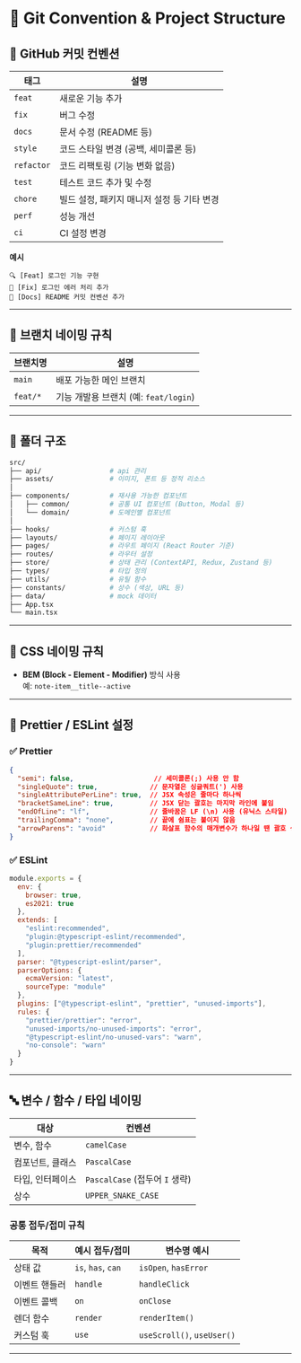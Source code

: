 # 🧭 Git Convention & Project Structure

## 📌 GitHub 커밋 컨벤션

| 태그 | 설명 |
|------|------|
| `feat` | 새로운 기능 추가 |
| `fix` | 버그 수정 |
| `docs` | 문서 수정 (README 등) |
| `style` | 코드 스타일 변경 (공백, 세미콜론 등) |
| `refactor` | 코드 리팩토링 (기능 변화 없음) |
| `test` | 테스트 코드 추가 및 수정 |
| `chore` | 빌드 설정, 패키지 매니저 설정 등 기타 변경 |
| `perf` | 성능 개선 |
| `ci` | CI 설정 변경 |

**예시**  
```
🔍 [Feat] 로그인 기능 구현  
🔧 [Fix] 로그인 에러 처리 추가  
📝 [Docs] README 커밋 컨벤션 추가
```

---

## 🌿 브랜치 네이밍 규칙

| 브랜치명 | 설명 |
|----------|------|
| `main`   | 배포 가능한 메인 브랜치 |
| `feat/*` | 기능 개발용 브랜치 (예: `feat/login`) |

---

## 📁 폴더 구조

```bash
src/
├── api/                 # api 관리
├── assets/              # 이미지, 폰트 등 정적 리소스
│
├── components/          # 재사용 가능한 컴포넌트
│   ├── common/          # 공통 UI 컴포넌트 (Button, Modal 등)
│   └── domain/          # 도메인별 컴포넌트
│
├── hooks/               # 커스텀 훅
├── layouts/             # 페이지 레이아웃
├── pages/               # 라우트 페이지 (React Router 기준)
├── routes/              # 라우터 설정
├── store/               # 상태 관리 (ContextAPI, Redux, Zustand 등)
├── types/               # 타입 정의
├── utils/               # 유틸 함수
├── constants/           # 상수 (색상, URL 등)
├── data/                # mock 데이터
├── App.tsx
└── main.tsx
```

---

## 🎨 CSS 네이밍 규칙

- **BEM (Block - Element - Modifier)** 방식 사용  
  예: `note-item__title--active`

---

## 🧹 Prettier / ESLint 설정

### ✅ Prettier

```json
{
  "semi": false,                    // 세미콜론(;) 사용 안 함
  "singleQuote": true,             // 문자열은 싱글쿼트(') 사용
  "singleAttributePerLine": true,  // JSX 속성은 줄마다 하나씩
  "bracketSameLine": true,         // JSX 닫는 괄호는 마지막 라인에 붙임
  "endOfLine": "lf",               // 줄바꿈은 LF (\n) 사용 (유닉스 스타일)
  "trailingComma": "none",         // 끝에 쉼표는 붙이지 않음
  "arrowParens": "avoid"           // 화살표 함수의 매개변수가 하나일 땐 괄호 생략
}

```

### ✅ ESLint

```js
module.exports = {
  env: {
    browser: true,
    es2021: true
  },
  extends: [
    "eslint:recommended",
    "plugin:@typescript-eslint/recommended",
    "plugin:prettier/recommended"
  ],
  parser: "@typescript-eslint/parser",
  parserOptions: {
    ecmaVersion: "latest",
    sourceType: "module"
  },
  plugins: ["@typescript-eslint", "prettier", "unused-imports"],
  rules: {
    "prettier/prettier": "error",
    "unused-imports/no-unused-imports": "error",
    "@typescript-eslint/no-unused-vars": "warn",
    "no-console": "warn"
  }
}
```

---

## 🔤 변수 / 함수 / 타입 네이밍

| 대상 | 컨벤션 |
|------|--------|
| 변수, 함수 | `camelCase` |
| 컴포넌트, 클래스 | `PascalCase` |
| 타입, 인터페이스 | `PascalCase` (접두어 `I` 생략) |
| 상수 | `UPPER_SNAKE_CASE` |

### 공통 접두/접미 규칙

| 목적 | 예시 접두/접미 | 변수명 예시 |
|------|----------------|-------------|
| 상태 값 | `is`, `has`, `can` | `isOpen`, `hasError` |
| 이벤트 핸들러 | `handle` | `handleClick` |
| 이벤트 콜백 | `on` | `onClose` |
| 렌더 함수 | `render` | `renderItem()` |
| 커스텀 훅 | `use` | `useScroll()`, `useUser()` |

---
